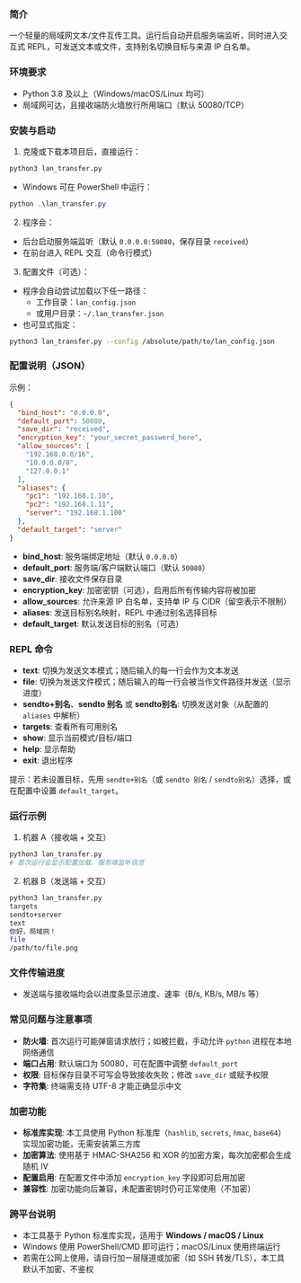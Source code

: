 ### 简介

一个轻量的局域网文本/文件互传工具。运行后自动开启服务端监听，同时进入交互式 REPL，可发送文本或文件，支持别名切换目标与来源 IP 白名单。

### 环境要求

- Python 3.8 及以上（Windows/macOS/Linux 均可）
- 局域网可达，且接收端防火墙放行所用端口（默认 50080/TCP）

### 安装与启动

1) 克隆或下载本项目后，直接运行：
```bash
python3 lan_transfer.py
```
- Windows 可在 PowerShell 中运行：
```powershell
python .\lan_transfer.py
```

2) 程序会：
- 后台启动服务端监听（默认 `0.0.0.0:50080`，保存目录 `received`）
- 在前台进入 REPL 交互（命令行模式）

3) 配置文件（可选）：
- 程序会自动尝试加载以下任一路径：
  - 工作目录：`lan_config.json`
  - 或用户目录：`~/.lan_transfer.json`
- 也可显式指定：
```bash
python3 lan_transfer.py --config /absolute/path/to/lan_config.json
```

### 配置说明（JSON）

示例：
```json
{
  "bind_host": "0.0.0.0",
  "default_port": 50080,
  "save_dir": "received",
  "encryption_key": "your_secret_password_here",
  "allow_sources": [
    "192.168.0.0/16",
    "10.0.0.0/8",
    "127.0.0.1"
  ],
  "aliases": {
    "pc1": "192.168.1.10",
    "pc2": "192.168.1.11",
    "server": "192.168.1.100"
  },
  "default_target": "server"
}
```
- **bind_host**: 服务端绑定地址（默认 `0.0.0.0`）
- **default_port**: 服务端/客户端默认端口（默认 `50080`）
- **save_dir**: 接收文件保存目录
- **encryption_key**: 加密密钥（可选），启用后所有传输内容将被加密
- **allow_sources**: 允许来源 IP 白名单，支持单 IP 与 CIDR（留空表示不限制）
- **aliases**: 发送目标别名映射，REPL 中通过别名选择目标
- **default_target**: 默认发送目标的别名（可选）

### REPL 命令

- **text**: 切换为发送文本模式；随后输入的每一行会作为文本发送
- **file**: 切换为发送文件模式；随后输入的每一行会被当作文件路径并发送（显示进度）
- **sendto+别名**、**sendto 别名** 或 **sendto别名**: 切换发送对象（从配置的 `aliases` 中解析）
- **targets**: 查看所有可用别名
- **show**: 显示当前模式/目标/端口
- **help**: 显示帮助
- **exit**: 退出程序

提示：若未设置目标，先用 `sendto+别名`（或 `sendto 别名` / `sendto别名`）选择，或在配置中设置 `default_target`。

### 运行示例

1) 机器 A（接收端 + 交互）
```bash
python3 lan_transfer.py
# 首次运行会显示配置加载、服务端监听信息
```

2) 机器 B（发送端 + 交互）
```bash
python3 lan_transfer.py
targets
sendto+server
text
你好，局域网！
file
/path/to/file.png
```

### 文件传输进度

- 发送端与接收端均会以进度条显示进度、速率（B/s, KB/s, MB/s 等）

### 常见问题与注意事项

- **防火墙**: 首次运行可能弹窗请求放行；如被拦截，手动允许 `python` 进程在本地网络通信
- **端口占用**: 默认端口为 50080，可在配置中调整 `default_port`
- **权限**: 目标保存目录不可写会导致接收失败；修改 `save_dir` 或赋予权限
- **字符集**: 终端需支持 UTF-8 才能正确显示中文

### 加密功能

- **标准库实现**: 本工具使用 Python 标准库（`hashlib`, `secrets`, `hmac`, `base64`）实现加密功能，无需安装第三方库
- **加密算法**: 使用基于 HMAC-SHA256 和 XOR 的加密方案，每次加密都会生成随机 IV
- **配置启用**: 在配置文件中添加 `encryption_key` 字段即可启用加密
- **兼容性**: 加密功能向后兼容，未配置密钥时仍可正常使用（不加密）

### 跨平台说明

- 本工具基于 Python 标准库实现，适用于 **Windows / macOS / Linux**
- Windows 使用 PowerShell/CMD 即可运行；macOS/Linux 使用终端运行
- 若需在公网上使用，请自行加一层隧道或加密（如 SSH 转发/TLS），本工具默认不加密、不鉴权



